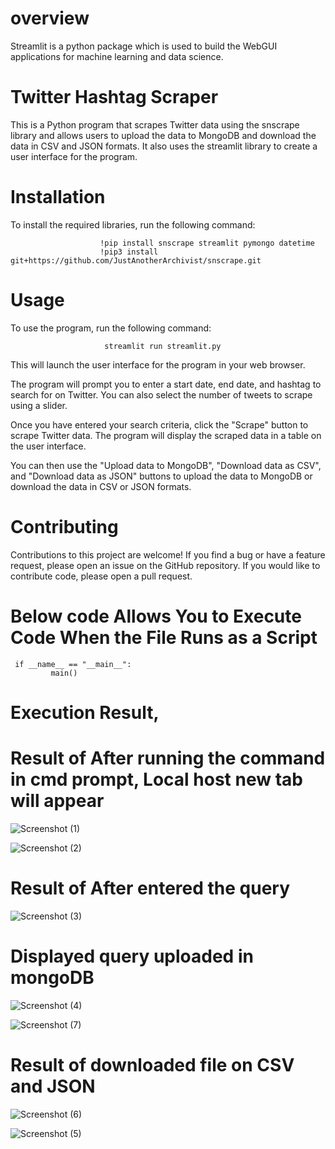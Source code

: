    # overview 
Streamlit is a python package which is used to build the WebGUI applications for machine learning and data science.

  # Twitter Hashtag Scraper
This is a Python program that scrapes Twitter data using the snscrape library and allows users to upload the data to MongoDB and download the data in CSV and JSON formats. It also uses the streamlit library to create a user interface for the program.

  # Installation
To install the required libraries, run the following command:

                        !pip install snscrape streamlit pymongo datetime
                        !pip3 install git+https://github.com/JustAnotherArchivist/snscrape.git

   # Usage
To use the program, run the following command:

                         streamlit run streamlit.py
                         
This will launch the user interface for the program in your web browser.

The program will prompt you to enter a start date, end date, and hashtag to search for on Twitter. You can also select the number of tweets to scrape using a slider.

Once you have entered your search criteria, click the "Scrape" button to scrape Twitter data. The program will display the scraped data in a table on the user interface.

You can then use the "Upload data to MongoDB", "Download data as CSV", and "Download data as JSON" buttons to upload the data to MongoDB or download the data in CSV or JSON formats.

   # Contributing
Contributions to this project are welcome! If you find a bug or have a feature request, please open an issue on the GitHub repository. If you would like to contribute code, please open a pull request.

 # Below code Allows You to Execute Code When the File Runs as a Script         

     if __name__ == "__main__":
             main()
  
 # Execution Result,
  # Result of After running the command in cmd prompt, Local host new tab will appear
    
 ![Screenshot (1)](https://user-images.githubusercontent.com/125632137/221567935-cfb94c29-f2f5-44cd-8741-4f3eabf0e777.png)
 
 ![Screenshot (2)](https://user-images.githubusercontent.com/125632137/221570829-fadaed05-b3c4-4010-a822-cc027dcf081d.png)
 
   # Result of After entered the query
    
 ![Screenshot (3)](https://user-images.githubusercontent.com/125632137/221571905-5acacf37-4647-4f22-a66d-602d4fa50266.png)
 
   # Displayed query uploaded in mongoDB
 ![Screenshot (4)](https://user-images.githubusercontent.com/125632137/221574142-14253be3-4730-41fc-82c1-fcbb00dc79f1.png)
 
 ![Screenshot (7)](https://user-images.githubusercontent.com/125632137/221574279-a807f477-15d9-485a-8b68-d06347e9df6c.png)
 
   # Result of downloaded file on CSV and JSON
     
 ![Screenshot (6)](https://user-images.githubusercontent.com/125632137/221574914-7f949b9a-46e6-4e33-8a19-ff1da8acf458.png)
 
 ![Screenshot (5)](https://user-images.githubusercontent.com/125632137/221575000-e3742c09-b804-451c-b504-203ed7d66dfd.png)

 

  
  

    
 
    
